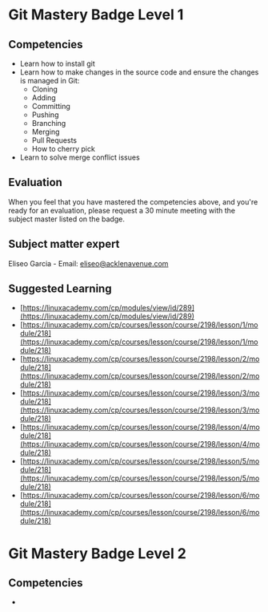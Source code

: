 
# Git Mastery Badge Level 1

## Competencies

- Learn how to install git
- Learn how to make changes in the source code and ensure the changes is managed in Git:
	- Cloning
	- Adding
	- Committing
	- Pushing
	- Branching
	- Merging
	- Pull Requests
	-  How to cherry pick
- Learn to solve merge conflict issues

## Evaluation

When you feel that you have mastered the competencies above, and you're ready for an evaluation, please request a 30 minute meeting with the subject master listed on the badge.

## Subject matter expert
Eliseo Garcia - Email: eliseo@acklenavenue.com

## Suggested Learning

- [https://linuxacademy.com/cp/modules/view/id/289](https://linuxacademy.com/cp/modules/view/id/289)
- [https://linuxacademy.com/cp/courses/lesson/course/2198/lesson/1/module/218](https://linuxacademy.com/cp/courses/lesson/course/2198/lesson/1/module/218)
- [https://linuxacademy.com/cp/courses/lesson/course/2198/lesson/2/module/218](https://linuxacademy.com/cp/courses/lesson/course/2198/lesson/2/module/218)
- [https://linuxacademy.com/cp/courses/lesson/course/2198/lesson/3/module/218](https://linuxacademy.com/cp/courses/lesson/course/2198/lesson/3/module/218)
- [https://linuxacademy.com/cp/courses/lesson/course/2198/lesson/4/module/218](https://linuxacademy.com/cp/courses/lesson/course/2198/lesson/4/module/218)
- [https://linuxacademy.com/cp/courses/lesson/course/2198/lesson/5/module/218](https://linuxacademy.com/cp/courses/lesson/course/2198/lesson/5/module/218)
- [https://linuxacademy.com/cp/courses/lesson/course/2198/lesson/6/module/218](https://linuxacademy.com/cp/courses/lesson/course/2198/lesson/6/module/218)


# Git Mastery Badge Level 2


## Competencies

 -
